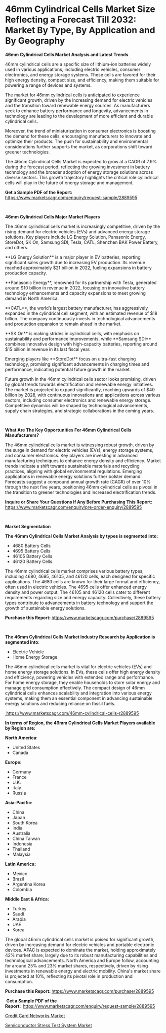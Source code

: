 <p><h1>46mm Cylindrical Cells Market Size Reflecting a Forecast Till 2032: Market By Type, By Application and By Geography</h1></p><p><strong>46mm Cylindrical Cells Market Analysis and Latest Trends</strong></p>
<p><p>46mm cylindrical cells are a specific size of lithium-ion batteries widely used in various applications, including electric vehicles, consumer electronics, and energy storage systems. These cells are favored for their high energy density, compact size, and efficiency, making them suitable for powering a range of devices and systems.</p><p>The market for 46mm cylindrical cells is anticipated to experience significant growth, driven by the increasing demand for electric vehicles and the transition toward renewable energy sources. As manufacturers seek to enhance battery performance and longevity, advancements in technology are leading to the development of more efficient and durable cylindrical cells. </p><p>Moreover, the trend of miniaturization in consumer electronics is boosting the demand for these cells, encouraging manufacturers to innovate and optimize their products. The push for sustainability and environmental considerations further supports the market, as corporations shift toward greener technologies. </p><p>The 46mm Cylindrical Cells Market is expected to grow at a CAGR of 7.9% during the forecast period, reflecting the growing investment in battery technology and the broader adoption of energy storage solutions across diverse sectors. This growth trajectory highlights the critical role cylindrical cells will play in the future of energy storage and management.</p></p>
<p><strong>Get a Sample PDF of the Report:&nbsp;</strong> <a href="https://www.marketscagr.com/enquiry/request-sample/2889595?utm_campaign=2106&utm_medium=2&utm_source=Github&utm_content=ia&utm_term=14032025&utm_id=46mm-cylindrical-cells">https://www.marketscagr.com/enquiry/request-sample/2889595</a></p>
<p>&nbsp;</p>
<p><strong>46mm Cylindrical Cells Major Market Players</strong></p>
<p><p>The 46mm cylindrical cells market is increasingly competitive, driven by the rising demand for electric vehicles (EVs) and advanced energy storage solutions. Key players include LG Energy Solution, Panasonic Energy, StoreDot, SK On, Samsung SDI, Tesla, CATL, Shenzhen BAK Power Battery, and others. </p><p>**LG Energy Solution** is a major player in EV batteries, reporting significant sales growth due to increasing EV production. Its revenue reached approximately $21 billion in 2022, fueling expansions in battery production capacity.</p><p>**Panasonic Energy**, renowned for its partnership with Tesla, generated around $10 billion in revenue in 2022, focusing on innovative battery technology enhancements and capacity expansions to meet growing demand in North America.</p><p>**CATL**, the world’s largest battery manufacturer, has aggressively expanded in the cylindrical cell segment, with an estimated revenue of $18 billion. The company continuously invests in technological advancements and production expansion to remain ahead in the market.</p><p>**SK On** is making strides in cylindrical cells, with emphasis on sustainability and performance improvements, while **Samsung SDI** combines innovative design with high-capacity batteries, reporting around $15 billion in revenue in its last fiscal year.</p><p>Emerging players like **StoreDot** focus on ultra-fast charging technology, promising significant advancements in charging times and performance, indicating potential future growth in the market.</p><p>Future growth in the 46mm cylindrical cells sector looks promising, driven by global trends towards electrification and renewable energy initiatives. The market is projected to expand significantly, reaching upwards of $40 billion by 2028, with continuous innovations and applications across various sectors, including consumer electronics and renewable energy storage. Competitive dynamics will be shaped by technological advancements, supply chain strategies, and strategic collaborations in the coming years.</p></p>
<p>&nbsp;</p>
<p><strong>What Are The Key Opportunities For 46mm Cylindrical Cells Manufacturers?</strong></p>
<p><p>The 46mm cylindrical cells market is witnessing robust growth, driven by the surge in demand for electric vehicles (EVs), energy storage systems, and consumer electronics. Key players are investing in advanced manufacturing techniques to enhance energy density and efficiency. Market trends indicate a shift towards sustainable materials and recycling practices, aligning with global environmental regulations. Emerging applications in renewable energy solutions further bolster demand. Forecasts suggest a compound annual growth rate (CAGR) of over 10% through the next five years, positioning 46mm cylindrical cells as pivotal in the transition to greener technologies and increased electrification trends.</p></p>
<p><strong>Inquire or Share Your Questions If Any Before Purchasing This Report:</strong> <a href="https://www.marketscagr.com/enquiry/pre-order-enquiry/2889595?utm_campaign=2106&utm_medium=2&utm_source=Github&utm_content=ia&utm_term=14032025&utm_id=46mm-cylindrical-cells">https://www.marketscagr.com/enquiry/pre-order-enquiry/2889595</a></p>
<p>&nbsp;</p>
<p><strong>Market Segmentation</strong></p>
<p><strong>The 46mm Cylindrical Cells Market Analysis by types is segmented into:</strong></p>
<p><ul><li>4680 Battery Cells</li><li>4695 Battery Cells</li><li>46105 Battery Cells</li><li>46120 Battery Cells</li></ul></p>
<p><p>The 46mm cylindrical cells market comprises various battery types, including 4680, 4695, 46105, and 46120 cells, each designed for specific applications. The 4680 cells are known for their large format and efficiency, often used in electric vehicles. The 4695 cells offer enhanced energy density and power output. The 46105 and 46120 cells cater to different requirements regarding size and energy capacity. Collectively, these battery types contribute to advancements in battery technology and support the growth of sustainable energy solutions.</p></p>
<p><strong>Purchase this Report:&nbsp;</strong><a href="https://www.marketscagr.com/purchase/2889595?utm_campaign=2106&utm_medium=2&utm_source=Github&utm_content=ia&utm_term=14032025&utm_id=46mm-cylindrical-cells">https://www.marketscagr.com/purchase/2889595</a></p>
<p>&nbsp;</p>
<p><strong>The 46mm Cylindrical Cells Market Industry Research by Application is segmented into:</strong></p>
<p><ul><li>Electric Vehicle</li><li>Home Energy Storage</li></ul></p>
<p><p>The 46mm cylindrical cells market is vital for electric vehicles (EVs) and home energy storage solutions. In EVs, these cells offer high energy density and efficiency, powering vehicles with extended range and performance. For home energy storage, they enable households to store solar energy and manage grid consumption effectively. The compact design of 46mm cylindrical cells enhances scalability and integration into various energy systems, making them an essential component in advancing sustainable energy solutions and reducing reliance on fossil fuels.</p></p>
<p><a href="https://www.marketscagr.com/46mm-cylindrical-cells-r2889595?utm_campaign=2106&utm_medium=2&utm_source=Github&utm_content=ia&utm_term=14032025&utm_id=46mm-cylindrical-cells">&nbsp;https://www.marketscagr.com/46mm-cylindrical-cells-r2889595</a></p>
<p><strong>In terms of Region, the 46mm Cylindrical Cells Market Players available by Region are:</strong></p>
<p>
    <p> <strong> North America: </strong>
        <ul>
            <li>United States</li>
            <li>Canada</li>
        </ul>
        </p> 
    <p> <strong> Europe: </strong>
        <ul>
            <li>Germany</li>
            <li>France</li>
            <li>U.K.</li>
            <li>Italy</li>
            <li>Russia</li>
        </ul>
        </p> 
    <p> <strong> Asia-Pacific: </strong>
        <ul>
            <li>China</li>
            <li>Japan</li>
            <li>South Korea</li>
            <li>India</li>
            <li>Australia</li>
            <li>China Taiwan</li>
            <li>Indonesia</li>
            <li>Thailand</li>
            <li>Malaysia</li>
        </ul>
        </p> 
    <p> <strong> Latin America: </strong>
        <ul>
            <li>Mexico</li>
            <li>Brazil</li>
            <li>Argentina Korea</li>
            <li>Colombia</li>
        </ul>
        </p> 
    <p> <strong> Middle East & Africa: </strong>
        <ul>
            <li>Turkey</li>
            <li>Saudi</li>
            <li>Arabia</li>
            <li>UAE</li>
            <li>Korea</li>
        </ul>
    </p>
    </p>
<p><p>The global 46mm cylindrical cells market is poised for significant growth, driven by increasing demand for electric vehicles and portable electronic devices. APAC is expected to dominate the market, holding approximately 42% market share, largely due to its robust manufacturing capabilities and technological advancements. North America and Europe follow, accounting for around 25% and 23% market shares, respectively, driven by rising investments in renewable energy and electric mobility. China's market share is projected at 10%, reflecting its pivotal role in production and consumption.</p></p>
<p><strong>Purchase this Report: </strong><a href="https://www.marketscagr.com/purchase/2889595?utm_campaign=2106&utm_medium=2&utm_source=Github&utm_content=ia&utm_term=14032025&utm_id=46mm-cylindrical-cells">https://www.marketscagr.com/purchase/2889595</a></p>
<p>&nbsp;<strong>Get a Sample PDF of the Report:&nbsp;&nbsp;</strong><a href="https://www.marketscagr.com/enquiry/request-sample/2889595?utm_campaign=2106&utm_medium=2&utm_source=Github&utm_content=ia&utm_term=14032025&utm_id=46mm-cylindrical-cells">https://www.marketscagr.com/enquiry/request-sample/2889595</a></p>
<p><strong></strong></p>
<p><p><a href="https://github.com/YashRP12/Market-Research-Report-List-7/blob/main/credit-card-networks-market.md?utm_campaign=2106&utm_medium=2&utm_source=Github&utm_content=ia&utm_term=14032025&utm_id=46mm-cylindrical-cells">Credit Card Networks Market</a></p><p><a href="https://github.com/duerknikko44/Market-Research-Report-List-1/blob/main/semiconductor-stress-test-system-market.md?utm_campaign=2106&utm_medium=2&utm_source=Github&utm_content=ia&utm_term=14032025&utm_id=46mm-cylindrical-cells">Semiconductor Stress Test System Market</a></p></p>